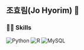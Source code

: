 ## 조효림(Jo Hyorim) 👋

### 🧑‍💻 Skills

![Python](https://img.shields.io/badge/python-3776AB.svg?&style=for-the-badge&logo=python&logoColor=white) 
![R](https://img.shields.io/badge/r-276DC3.svg?&style=for-the-badge&logo=r&logoColor=white) 
![MySQL](https://img.shields.io/badge/mysql-4479A1.svg?&style=for-the-badge&logo=mysql&logoColor=white) 

<!--
**HyorimJo/HyorimJo** is a ✨ _special_ ✨ repository because its `README.md` (this file) appears on your GitHub profile.

Here are some ideas to get you started:

- 🔭 I’m currently working on ...
- 🌱 I’m currently learning ...
- 👯 I’m looking to collaborate on ...
- 🤔 I’m looking for help with ...
- 💬 Ask me about ...
- 📫 How to reach me: ...
- 😄 Pronouns: ...
- ⚡ Fun fact: ...
-->
